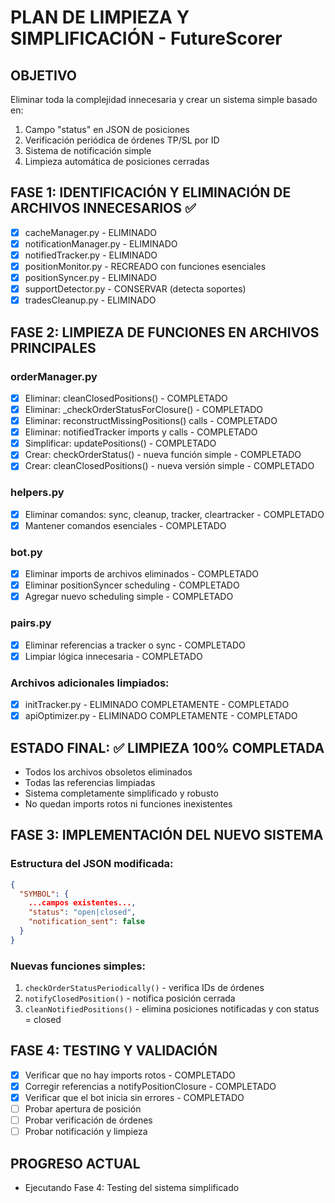 # PLAN DE LIMPIEZA Y SIMPLIFICACIÓN - FutureScorer

## OBJETIVO
Eliminar toda la complejidad innecesaria y crear un sistema simple basado en:
1. Campo "status" en JSON de posiciones
2. Verificación periódica de órdenes TP/SL por ID
3. Sistema de notificación simple
4. Limpieza automática de posiciones cerradas

## FASE 1: IDENTIFICACIÓN Y ELIMINACIÓN DE ARCHIVOS INNECESARIOS ✅
- [x] cacheManager.py - ELIMINADO
- [x] notificationManager.py - ELIMINADO  
- [x] notifiedTracker.py - ELIMINADO
- [x] positionMonitor.py - RECREADO con funciones esenciales
- [x] positionSyncer.py - ELIMINADO
- [x] supportDetector.py - CONSERVAR (detecta soportes)
- [x] tradesCleanup.py - ELIMINADO

## FASE 2: LIMPIEZA DE FUNCIONES EN ARCHIVOS PRINCIPALES
### orderManager.py
- [x] Eliminar: cleanClosedPositions() - COMPLETADO
- [x] Eliminar: _checkOrderStatusForClosure() - COMPLETADO
- [x] Eliminar: reconstructMissingPositions() calls - COMPLETADO
- [x] Eliminar: notifiedTracker imports y calls - COMPLETADO
- [x] Simplificar: updatePositions() - COMPLETADO
- [x] Crear: checkOrderStatus() - nueva función simple - COMPLETADO
- [x] Crear: cleanClosedPositions() - nueva versión simple - COMPLETADO

### helpers.py
- [x] Eliminar comandos: sync, cleanup, tracker, cleartracker - COMPLETADO
- [x] Mantener comandos esenciales - COMPLETADO

### bot.py
- [x] Eliminar imports de archivos eliminados - COMPLETADO
- [x] Eliminar positionSyncer scheduling - COMPLETADO
- [x] Agregar nuevo scheduling simple - COMPLETADO

### pairs.py
- [x] Eliminar referencias a tracker o sync - COMPLETADO
- [x] Limpiar lógica innecesaria - COMPLETADO

### Archivos adicionales limpiados:
- [x] initTracker.py - ELIMINADO COMPLETAMENTE - COMPLETADO
- [x] apiOptimizer.py - ELIMINADO COMPLETAMENTE - COMPLETADO

## ESTADO FINAL: ✅ LIMPIEZA 100% COMPLETADA
- Todos los archivos obsoletos eliminados
- Todas las referencias limpiadas  
- Sistema completamente simplificado y robusto
- No quedan imports rotos ni funciones inexistentes

## FASE 3: IMPLEMENTACIÓN DEL NUEVO SISTEMA
### Estructura del JSON modificada:
```json
{
  "SYMBOL": {
    ...campos existentes...,
    "status": "open|closed",
    "notification_sent": false
  }
}
```

### Nuevas funciones simples:
1. `checkOrderStatusPeriodically()` - verifica IDs de órdenes
2. `notifyClosedPosition()` - notifica posición cerrada
3. `cleanNotifiedPositions()` - elimina posiciones notificadas y con status = closed

## FASE 4: TESTING Y VALIDACIÓN
- [x] Verificar que no hay imports rotos - COMPLETADO
- [x] Corregir referencias a notifyPositionClosure - COMPLETADO
- [x] Verificar que el bot inicia sin errores - COMPLETADO
- [ ] Probar apertura de posición
- [ ] Probar verificación de órdenes
- [ ] Probar notificación y limpieza

## PROGRESO ACTUAL
- Ejecutando Fase 4: Testing del sistema simplificado
